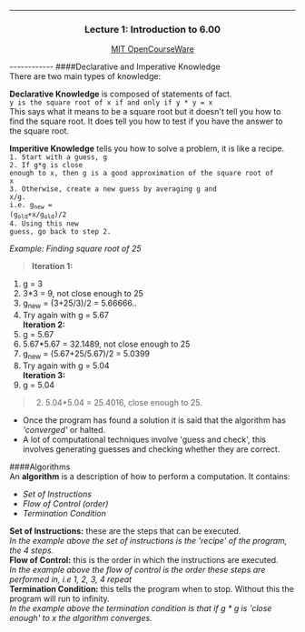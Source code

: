 ------------
<h3 align="center">
Lecture 1: Introduction to 6.00                                                                                                                                                
</h3>
<p align="center">
<a href="http://ocw.mit.edu/courses/electrical-engineering-and-computer-science/6-00sc-introduction-to-computer-science-and-programming-spring-2011/unit-1/lecture-1-introduction-to-6.00/">MIT OpenCourseWare</a>
</p>
------------
####Declarative and Imperative Knowledge<br>
There are two main types of knowledge:  
  
**Declarative Knowledge** is composed of statements of fact.  
`y is the square root of x if and only if y * y = x`  
This says what it means to be a square root but it doesn't tell you how to find the square root.
It does tell you how to test if you have the answer to the square root.  
  
**Imperitive Knowledge** tells you how to solve a problem, it is like a recipe.   
<code>1. Start with a guess, g</code><br>
<code>2. If g*g is close enough to x, then g is a good approximation of the square root of x</code><br>
<code>3. Otherwise, create a new guess by averaging g and x/g.</code><br>
<code>i.e. g<sub>new</sub> = (g<sub>old</sub>+x/g<sub>old</sub>)/2</code><br>
<code>4. Using this new guess, go back to step 2.</code><br>
  

_Example: Finding square root of 25_  
> **Iteration 1:**  
1. g = 3  
2. 3*3 = 9, not close enough to 25  
3. g<sub>new</sub> = (3+25/3)/2 = 5.66666..  
4. Try again with g = 5.67   
__Iteration 2:__  
1. g = 5.67  
2. 5.67*5.67 = 32.1489, not close enough to 25  
3. g<sub>new</sub> = (5.67+25/5.67)/2 = 5.0399  
4. Try again with g = 5.04   
**Iteration 3:**  
1. g = 5.04  
> 2. 5.04*5.04 = 25.4016, close enough to 25. <br>

* Once the program has found a solution it is said that the algorithm has _'converged'_ or halted.  
* A lot of computational techniques involve 'guess and check', this involves generating guesses and checking whether they are correct.   

####Algorithms<br>
An **algorithm** is a description of how to perform a computation. It contains:
* _Set of Instructions_
* _Flow of Control (order)_
* _Termination Condition_

**Set of Instructions:** these are the steps that can be executed.<br>
_In the example above the set of instructions is the 'recipe' of the program, the 4 steps._  
**Flow of Control:** this is the order in which the instructions are executed.<br>
_In the example above the flow of control is the order these steps are performed in, i.e 1, 2, 3, 4 repeat_  
**Termination Condition:** this tells the program when to stop. Without this the program will run to infinity.<br>
_In the example above the termination condition is that if g * g is 'close enough' to x the algorithm converges._  
